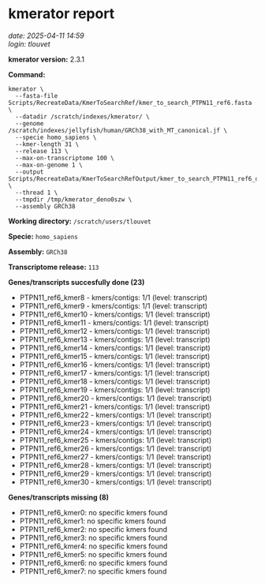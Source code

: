 # kmerator report
*date: 2025-04-11 14:59*  
*login: tlouvet*

**kmerator version:** 2.3.1

**Command:**

```
kmerator \
  --fasta-file Scripts/RecreateData/KmerToSearchRef/kmer_to_search_PTPN11_ref6.fasta \
  --datadir /scratch/indexes/kmerator/ \
  --genome /scratch/indexes/jellyfish/human/GRCh38_with_MT_canonical.jf \
  --specie homo_sapiens \
  --kmer-length 31 \
  --release 113 \
  --max-on-transcriptome 100 \
  --max-on-genome 1 \
  --output Scripts/RecreateData/KmerToSearchRefOutput/kmer_to_search_PTPN11_ref6_output \
  --thread 1 \
  --tmpdir /tmp/kmerator_deno0szw \
  --assembly GRCh38
```

**Working directory:** `/scratch/users/tlouvet`

**Specie:** `homo_sapiens`

**Assembly:** `GRCh38`

**Transcriptome release:** `113`

**Genes/transcripts succesfully done (23)**

- PTPN11_ref6_kmer8 - kmers/contigs: 1/1 (level: transcript)
- PTPN11_ref6_kmer9 - kmers/contigs: 1/1 (level: transcript)
- PTPN11_ref6_kmer10 - kmers/contigs: 1/1 (level: transcript)
- PTPN11_ref6_kmer11 - kmers/contigs: 1/1 (level: transcript)
- PTPN11_ref6_kmer12 - kmers/contigs: 1/1 (level: transcript)
- PTPN11_ref6_kmer13 - kmers/contigs: 1/1 (level: transcript)
- PTPN11_ref6_kmer14 - kmers/contigs: 1/1 (level: transcript)
- PTPN11_ref6_kmer15 - kmers/contigs: 1/1 (level: transcript)
- PTPN11_ref6_kmer16 - kmers/contigs: 1/1 (level: transcript)
- PTPN11_ref6_kmer17 - kmers/contigs: 1/1 (level: transcript)
- PTPN11_ref6_kmer18 - kmers/contigs: 1/1 (level: transcript)
- PTPN11_ref6_kmer19 - kmers/contigs: 1/1 (level: transcript)
- PTPN11_ref6_kmer20 - kmers/contigs: 1/1 (level: transcript)
- PTPN11_ref6_kmer21 - kmers/contigs: 1/1 (level: transcript)
- PTPN11_ref6_kmer22 - kmers/contigs: 1/1 (level: transcript)
- PTPN11_ref6_kmer23 - kmers/contigs: 1/1 (level: transcript)
- PTPN11_ref6_kmer24 - kmers/contigs: 1/1 (level: transcript)
- PTPN11_ref6_kmer25 - kmers/contigs: 1/1 (level: transcript)
- PTPN11_ref6_kmer26 - kmers/contigs: 1/1 (level: transcript)
- PTPN11_ref6_kmer27 - kmers/contigs: 1/1 (level: transcript)
- PTPN11_ref6_kmer28 - kmers/contigs: 1/1 (level: transcript)
- PTPN11_ref6_kmer29 - kmers/contigs: 1/1 (level: transcript)
- PTPN11_ref6_kmer30 - kmers/contigs: 1/1 (level: transcript)


**Genes/transcripts missing (8)**

- PTPN11_ref6_kmer0: no specific kmers found
- PTPN11_ref6_kmer1: no specific kmers found
- PTPN11_ref6_kmer2: no specific kmers found
- PTPN11_ref6_kmer3: no specific kmers found
- PTPN11_ref6_kmer4: no specific kmers found
- PTPN11_ref6_kmer5: no specific kmers found
- PTPN11_ref6_kmer6: no specific kmers found
- PTPN11_ref6_kmer7: no specific kmers found
